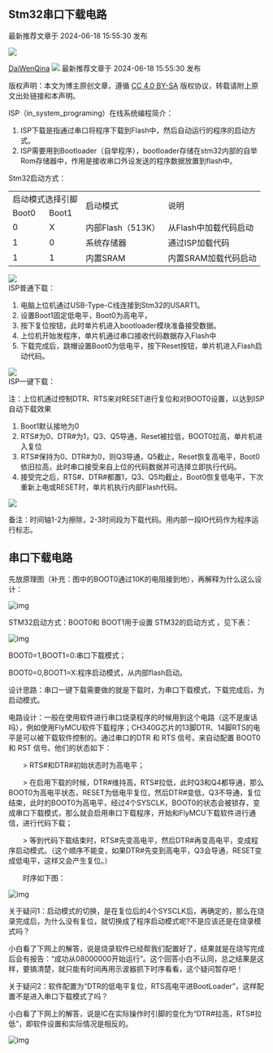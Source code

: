 ## Stm32串口下载电路

最新推荐文章于 2024-06-18 15:55:30 发布

![](https://csdnimg.cn/release/blogv2/dist/pc/img/original.png)

[DaiWenQina](https://blog.csdn.net/DaiWenQina "DaiWenQina") ![](https://csdnimg.cn/release/blogv2/dist/pc/img/newCurrentTime2.png) 最新推荐文章于 2024-06-18 15:55:30 发布

版权声明：本文为博主原创文章，遵循 [CC 4.0 BY-SA](http://creativecommons.org/licenses/by-sa/4.0/) 版权协议，转载请附上原文出处链接和本声明。

ISP（in\_system\_programing）在线系统编程简介：

1.  ISP下载是指通过串口将程序下载到Flash中，然后自动运行的程序的启动方式。
2.  ISP需要用到Bootloader（自举程序），bootloader存储在stm32内部的自举Rom存储器中，作用是接收串口外设发送的程序数据放置到flash中。

Stm32启动方式：

<table><tbody><tr><td colspan="2" rowspan="1">启动模式选择引脚</td><td colspan="1" rowspan="2">启动模式</td><td colspan="1" rowspan="2">说明</td></tr><tr><td>Boot0</td><td>Boot1</td></tr><tr><td>0</td><td>X</td><td>内部Flash（513K）</td><td>从Flash中加载代码启动</td></tr><tr><td>1</td><td>0</td><td>系统存储器</td><td>通过ISP加载代码</td></tr><tr><td>1</td><td>1</td><td>内置SRAM</td><td>内置SRAM加载代码启动</td></tr></tbody></table>

![](https://i-blog.csdnimg.cn/blog_migrate/99571eb1a504c093ee2cb202ad8c7b68.png)  
ISP普通下载：

1.  电脑上位机通过USB-Type-C线连接到Stm32的USART1。
2.  设置Boot1固定低电平，Boot0为高电平，
3.  按下复位按钮，此时单片机进入bootloader模块准备接受数据。
4.  上位机开始发程序，单片机通过串口接收代码数据存入Flash中
5.  下载完成后，跳帽设置Boot0为低电平，按下Reset按钮，单片机进入Flash启动代码。

![](https://i-blog.csdnimg.cn/blog_migrate/6644cdd203023f0543d8aac4b2802e40.png)  
ISP一键下载：

注：上位机通过控制DTR、RTS来对RESET进行复位和对BOOT0设置，以达到ISP自动下载效果

1.  Boot1默认接地为0
2.  RTS#为0、DTR#为1，Q3、Q5导通，Reset被拉低，BOOT0拉高，单片机进入复位
3.  RTS#保持为0、DTR#为0，则Q3导通，Q5截止，Reset恢复高电平，Boot0依旧拉高，此时串口接受来自上位的代码数据并可选择立即执行代码。
4.  接受完之后，RTS#、DTR#都置1，Q3、Q5均截止，Boot0恢复低电平，下次重新上电或RESET时，单片机执行内部Flash代码。

![](https://i-blog.csdnimg.cn/blog_migrate/1f00c22f91ec94595662e0d353440eb8.png)

备注：时间轴1-2为擦除，2-3时间段为下载代码。用内部一段IO代码作为程序运行标志。



## 串口下载电路

先放原理图（补充：图中的BOOT0通过10K的电阻接到地），再解释为什么这么设计：

![img](https://images2018.cnblogs.com/blog/1184137/201802/1184137-20180227114811312-391202447.png)

STM32启动方式：BOOT0和 BOOT1用于设置 STM32的启动方式 ，见下表：

![img](https://images2018.cnblogs.com/blog/1184137/201802/1184137-20180227135207082-1063105893.png)

BOOT0=1,BOOT1=0:串口下载模式；

BOOT0=0,BOOT1=X:程序启动模式，从内部flash启动。

设计思路：串口一键下载需要做的就是下载时，为串口下载模式，下载完成后，为启动模式。

电路设计：一般在使用软件进行串口烧录程序的时候用到这个电路（这不是废话吗），例如使用FlyMCU软件下载程序；CH340G芯片的13脚DTR、14脚RTS的电平是可以被下载软件控制的。通过串口的DTR 和 RTS 信号，来自动配置 BOOT0 和 RST 信号。他们的状态如下：

　　> RTS#和DTR#初始状态时为高电平；

　　> 在启用下载的时候，DTR#维持高，RTS#拉低，此时Q3和Q4都导通，那么BOOT0为高电平状态，RESET为低电平复位，然后DTR#变低，Q3不导通，复位结束，此时的BOOT0为高电平，经过4个SYSCLK，BOOT0的状态会被锁存，变成串口下载模式，那么就会启用串口下载程序，开始和FlyMCU下载软件进行通信，进行代码下载；

　　> 等到代码下载结束时，RTS#先变高电平，然后DTR#再变高电平，变成程序启动模式。（这个顺序不能变，如果DTR#先变到高电平，Q3会导通，RESET变成低电平，这样又会产生复位。）

　　时序如下图：

 ![img](https://images2018.cnblogs.com/blog/1184137/201802/1184137-20180227141606077-443434351.png)

关于疑问1：启动模式的切换，是在复位后的4个SYSCLK后，再确定的，那么在烧录完成后，为什么没有复位，就切换成了程序启动模式呢?不是应该还是在烧录模式吗？

小白看了下网上的解答，说是烧录软件已经帮我们配置好了，结果就是在烧写完成后会有报告：“成功从08000000开始运行”。这个回答小白不认同，总之结果是这样，要搞清楚，就只能有时间再用示波器抓下时序看看，这个疑问暂存吧！

关于疑问2：软件配置为“DTR的低电平复位，RTS高电平进BootLoader”，这样配置不是进入串口下载模式了吗？

小白看了下网上的解答，说是IC在实际操作时引脚的变化为“DTR#拉高，RTS#拉低”，即软件设置和实际情况是相反的。

![img](https://images2018.cnblogs.com/blog/1184137/201802/1184137-20180227143609287-812504418.png)